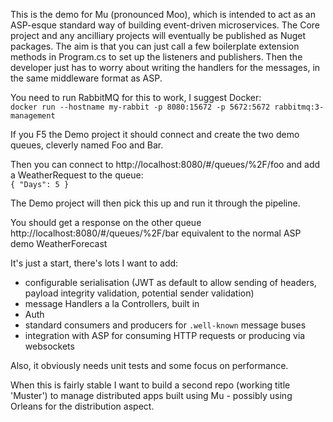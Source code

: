 This is the demo for Mu (pronounced Moo), which is intended to act as an ASP-esque standard way of building event-driven microservices.
The Core project and any ancilliary projects will eventually be published as Nuget packages.
The aim is that you can just call a few boilerplate extension methods in Program.cs to set up the listeners and publishers.
Then the developer just has to worry about writing the handlers for the messages, in the same middleware format as ASP.

You need to run RabbitMQ for this to work, I suggest Docker:  
`docker run --hostname my-rabbit -p 8080:15672 -p 5672:5672 rabbitmq:3-management`

If you F5 the Demo project it should connect and create the two demo queues, cleverly named Foo and Bar.  

Then you can connect to http://localhost:8080/#/queues/%2F/foo and add a WeatherRequest to the queue:  
`{ "Days": 5 }`

The Demo project will then pick this up and run it through the pipeline.

You should get a response on the other queue http://localhost:8080/#/queues/%2F/bar equivalent to the normal ASP demo WeatherForecast

It's just a start, there's lots I want to add:
- configurable serialisation (JWT as default to allow sending of headers, payload integrity validation, potential sender validation)
- message Handlers a la Controllers, built in
- Auth
- standard consumers and producers for `.well-known` message buses
- integration with ASP for consuming HTTP requests or producing via websockets

Also, it obviously needs unit tests and some focus on performance.

When this is fairly stable I want to build a second repo (working title 'Muster') to manage distributed apps built using Mu - possibly using Orleans for the distribution aspect.
